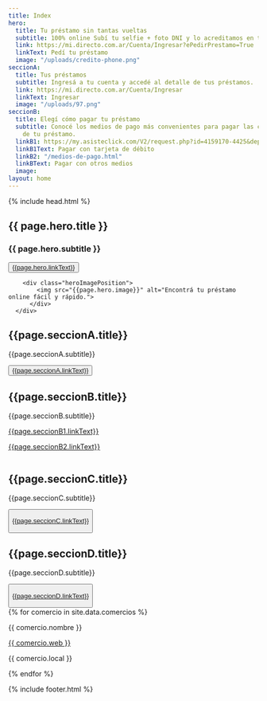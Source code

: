 ```yaml
---
title: Index
hero:
  title: Tu préstamo sin tantas vueltas
  subtitle: 100% online Subí tu selfie + foto DNI y lo acreditamos en tu cuenta
  link: https://mi.directo.com.ar/Cuenta/Ingresar?ePedirPrestamo=True
  linkText: Pedí tu préstamo
  image: "/uploads/credito-phone.png"
seccionA:
  title: Tus préstamos
  subtitle: Ingresá a tu cuenta y accedé al detalle de tus préstamos.
  link: https://mi.directo.com.ar/Cuenta/Ingresar
  linkText: Ingresar
  image: "/uploads/97.png"
seccionB:
  title: Elegí cómo pagar tu préstamo
  subtitle: Conocé los medios de pago más convenientes para pagar las cuotas mensuales
    de tu préstamo.
  linkB1: https://my.asisteclick.com/V2/request.php?id=4159170-4425&deptid=0&pagex=testing_bot&hashbot=collection
  linkB1Text: Pagar con tarjeta de débito
  linkB2: "/medios-de-pago.html"
  linkBText: Pagar con otros medios
  image: 
layout: home
---
```


{% include head.html %}

<section class="bg_degrade bgCorners">
<div class="main-container hero heroImage">
<div class="heroTitle moduleLarge">
<h1 class="heroTitleXL">{{ page.hero.title }}</h1>
<h3>{{ page.hero.subtitle }}</h3>
<button class="btn btn_large btnGreen btn-green__hover">
<a href="{{page.hero.link}}" target="_self">{{page.hero.linkText}}</a>
</button>
</div>

        <div class="heroImagePosition">
            <img src="{{page.hero.image}}" alt="Encontrá tu préstamo online fácil y rápido.">
          </div>
      </div>  
</section>

<section>
  <div>
    <div>
      <h2>{{page.seccionA.title}}</h2>
      <p>{{page.seccionA.subtitle}}</p>
      <button class="btn btn_large">
				<a href="{{page.seccionA.link}}" target="_self">{{page.seccionA.linkText}}</a>
			</button>
    </div>
    <div>
      <img src="{{page.seccionA.image}}" alt="">
    </div>
  </div>
<section>

<section>
  <div>
    <div>
      <h2>{{page.seccionB.title}}</h2>
      <p>{{page.seccionB.subtitle}}</p>
      <a href="{{page.seccionB1.link}}" target="_self"><p>{{page.seccionB1.linkText}}</p></a>
      <a href="{{page.seccionB2.link}}" target="_self"><p>{{page.seccionB2.linkText}}</p></a>
    </div>
    <div>
      <img src="{{page.seccionB.image}}" alt="">
    </div>
  </div>
<section>

<section>
  <div>
    <div>
      <h2>{{page.seccionC.title}}</h2>
      <p>{{page.seccionC.subtitle}}</p>
      <button class="btn btn_large">
      <a href="{{page.seccionC.link}}" target="_self"><p>{{page.seccionC.linkText}}</p></a>
      </button>
    </div>
    <div>
      <img src="{{page.seccionC.image}}" alt="">
    </div>
  </div>
<section>

<section>
  <div>
    <div>
      <h2>{{page.seccionD.title}}</h2>
      <p>{{page.seccionD.subtitle}}</p>
      <button class="btn btn_large">
      <a href="{{page.seccionD.link}}" target="_self"><p>{{page.seccionD.linkText}}</p></a>
      </button>
    </div>
    <div>
      <img src="{{page.seccionD.image}}" alt="">
    </div>
  </div>
<section>


<div>
{% for comercio in site.data.comercios %}
<div class="{{ comercio.categoria }}">
<p> {{ comercio.nombre }} </p>
<a href="{{ comercio.web }}">
{{ comercio.web }}
</a>
<p> {{ comercio.local }}</p>
</div>
{% endfor %}
</div>

{% include footer.html %}